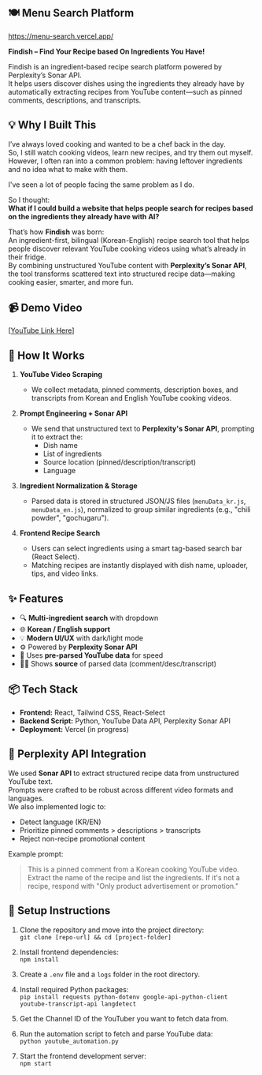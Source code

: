 ## 🍽️ Menu Search Platform

https://menu-search.vercel.app/

**Findish – Find Your Recipe based On Ingredients You Have!**

Findish is an ingredient-based recipe search platform powered by Perplexity’s Sonar API.  
It helps users discover dishes using the ingredients they already have by automatically extracting recipes from YouTube content—such as pinned comments, descriptions, and transcripts.

## 💡 Why I Built This

I’ve always loved cooking and wanted to be a chef back in the day.  
So, I still watch cooking videos, learn new recipes, and try them out myself.  
However, I often ran into a common problem: having leftover ingredients and no idea what to make with them.

I've seen a lot of people facing the same problem as I do.

So I thought:  
**What if I could build a website that helps people search for recipes based on the ingredients they already have with AI?**

That’s how **Findish** was born:  
An ingredient-first, bilingual (Korean-English) recipe search tool that helps people discover relevant YouTube cooking videos using what’s already in their fridge.  
By combining unstructured YouTube content with **Perplexity’s Sonar API**, the tool transforms scattered text into structured recipe data—making cooking easier, smarter, and more fun.


## 📹 Demo Video

[[YouTube Link Here](https://www.youtube.com/watch?v=jdgU2PMsR2k&t=7s)]

## 🧠 How It Works

1. **YouTube Video Scraping**  
   - We collect metadata, pinned comments, description boxes, and transcripts from Korean and English YouTube cooking videos.

2. **Prompt Engineering + Sonar API**  
   - We send that unstructured text to **Perplexity's Sonar API**, prompting it to extract the:
     - Dish name
     - List of ingredients
     - Source location (pinned/description/transcript)
     - Language

3. **Ingredient Normalization & Storage**  
   - Parsed data is stored in structured JSON/JS files (`menuData_kr.js`, `menuData_en.js`), normalized to group similar ingredients (e.g., "chili powder", "gochugaru").

4. **Frontend Recipe Search**  
   - Users can select ingredients using a smart tag-based search bar (React Select).
   - Matching recipes are instantly displayed with dish name, uploader, tips, and video links.

## ✨ Features

- 🔍 **Multi-ingredient search** with dropdown
- 🌐 **Korean / English support**
- 💡 **Modern UI/UX** with dark/light mode
- ⚙️ Powered by **Perplexity Sonar API**
- 📁 Uses **pre-parsed YouTube data** for speed
- 👨‍🍳 Shows **source** of parsed data (comment/desc/transcript)

## 📦 Tech Stack

- **Frontend:** React, Tailwind CSS, React-Select
- **Backend Script:** Python, YouTube Data API, Perplexity Sonar API
- **Deployment:** Vercel (in progress)

## 🧪 Perplexity API Integration

We used **Sonar API** to extract structured recipe data from unstructured YouTube text.  
Prompts were crafted to be robust across different video formats and languages.  
We also implemented logic to:
- Detect language (KR/EN)
- Prioritize pinned comments > descriptions > transcripts
- Reject non-recipe promotional content

Example prompt:
> This is a pinned comment from a Korean cooking YouTube video. Extract the name of the recipe and list the ingredients. If it's not a recipe, respond with "Only product advertisement or promotion."


## 🔧 Setup Instructions

1. Clone the repository and move into the project directory:  
   `git clone [repo-url] && cd [project-folder]`

2. Install frontend dependencies:  
   `npm install`

3. Create a `.env` file and a `logs` folder in the root directory.

4. Install required Python packages:  
   `pip install requests python-dotenv google-api-python-client youtube-transcript-api langdetect`

5. Get the Channel ID of the YouTuber you want to fetch data from.

6. Run the automation script to fetch and parse YouTube data:  
   `python youtube_automation.py`

7. Start the frontend development server:  
   `npm start`
